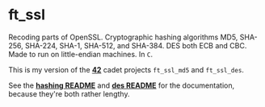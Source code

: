 # ft_ssl
Recoding parts of OpenSSL. Cryptographic hashing algorithms MD5, SHA-256, SHA-224, SHA-1, SHA-512, and SHA-384. DES both ECB and CBC. Made to run on little-endian machines. In `C`.

This is my version of the **[42](https://www.42.us.org/)** cadet projects `ft_ssl_md5` and `ft_ssl_des`.

See the **[hashing README](./README_hashing.md)** and **[des README](./README_des.md)** for the documentation, because they're both rather lengthy.
